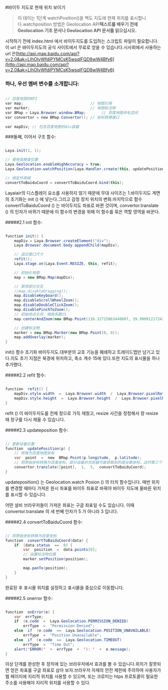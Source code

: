 #바이두 지도로 현재 위치 보이기

> 이 데이는 1단계 watchPosition()을 백도 지도에 현재 위치를 표시합니다.watchposition 방법은 Geolocation API**텍스트를 배우기 전에 Geolocation 기초 문서나 Geolocation API 문서를 읽으십시오.**
>>

시작하기 전에 index.html 에서 바이두지도를 도입하는 스크립트 파일이 필요합니다. 이 url 은 바이두지도의 공식 사이트에서 무료로 얻을 수 있습니다.시사회에서 사용하는 url 은[http://api.map.baidu.com/api?v=2.0&ak=LIhOlvWfdiPYMCsK5wsqlFQD8wW4Bfy6](http://api.map.baidu.com/api?v=2.0&ak=LIhOlvWfdiPYMCsK5wsqlFQD8wW4Bfy6)

### **하나, 우선 멤버 변수를 소개합니다:**


```java

// 百度地图的API
var map;                              // 地图引用
var marker;                           // 地图标注物
var BMap = Laya.Browser.window.BMap;       // 百度地图命名空间
var convertor = new BMap.Convertor(); // 坐标转换接口
 
var mapDiv; // 包含百度地图的div容器
```


###둘째, 이어서 구조 함수:


```java

Laya.init(1, 1);

// 使用高精度位置
Laya.Geolocation.enableHighAccuracy = true;
Laya.Geolocation.watchPosition(Laya.Handler.create(this, updatePosition), Laya.Handler.create(this, onError));

// 绑定作用域
convertToBaiduCoord = convertToBaiduCoord.bind(this);
```


Layaiair의 디스플레이 요소를 사용하지 않기 때문에 무대 사이즈는 1.바이두지도 계면의 초기화는 init () 에 넣는다.그리고 감청 장치 위치의 변화.마지막으로 함수 convertToBaiduCoord () 는 바이두지도 좌표로 바뀐 것이며, convertor.translate () 의 인자가 바뀌기 때문에 이 함수의 변경을 위해 이 함수를 묶은 역할 영역을 바꾼다.

#####2.1 init 함수:


```java

function init() {
    mapDiv = Laya.Browser.createElement("div");
    Laya.Browser.document.body.appendChild(mapDiv);

    // 适应窗口尺寸
    refit();
    Laya.stage.on(Laya.Event.RESIZE, this, refit);

    // 初始化地图
    map = new BMap.Map(mapDiv);

    // 禁用部分交互
    //map.disableDragging();
    map.disableKeyboard();
    map.disableScrollWheelZoom();
    map.disableDoubleClickZoom();
    map.disablePinchToZoom();
    // 初始地点北京，缩放系数15
    map.centerAndZoom(new BMap.Point(116.32715863448607, 39.990912172420714), 15);

    // 创建标注物
    marker = new BMap.Marker(new BMap.Point(0, 0));
    map.addOverlay(marker);
}
```


init() 함수 초기화 바이두지도.대부분의 교호 기능을 폐쇄하고 트레이드맵만 남기고 있다.지도 초기 지점은 북경에 위치하고, 축소 계수 15에 있다.또한 지도의 표시물을 하나 추가했다.

#####2.2 refit 함수:


```java

function  refit() {
    mapDiv.style.width  =  Laya.Browser.width  /  Laya.Browser.pixelRatio  +  "px";
    mapDiv.style.height  =  Laya.Browser.height  /  Laya.Browser.pixelRatio  +  "px";
}
```


refit () 이 바이두지도를 전체 창으로 가득 채웠고, resize 사건을 정청해서 창 resize 때 창구를 다시 채울 수 있습니다.

#####2.3 updateposition 함수:


```java

// 更新设备位置
function  updatePosition(p) {
    // 转换为百度地图坐标
    var  point  =  new  BMap.Point(p.longitude,  p.latitude);
    // 把原始坐标转换为百度坐标，部分设备的浏览器可能获取到的是谷歌坐标，这时第三个参数改为3才是正确的。
    convertor.translate([point],  1,  5,  convertToBaiduCoord);
}
```


updateposition() 는 Geolocation.watch Posion () 의 터치 함수입니다. 매번 위치를 변경할 때마다 가져온 원시 좌표를 바이두 좌표로 바꿔야 바이두 지도에 올바른 위치를 표시할 수 있습니다.

어떤 설비 브라우저들이 가져온 좌표는 구글 좌표일 수도 있습니다. 이때 convertor.translate 의 세 번째 인자가 5 가 아니라 3 입니다.

#####2.4 convertToBaiduCoord 함수:


```java

// 将原始坐标转换为百度坐标
function  convertToBaiduCoord(data) {
    if  (data.status  ==  0) {
        var  position  =  data.points[0];
        // 设置标注物位置
        marker.setPosition(position);

        map.panTo(position);
    }
}
```


완료된 후 표시물 위치를 설정하고 표시물을 중심으로 이동합니다.

#####2.5 onerror 함수:


```java

function  onError(e) {
    var  errType;
    if  (e.code  =  Laya.Geolocation.PERMISSION_DENIED)
        errType  =  "Permission Denied";
    else  if  (e.code  ==  Laya.Geolocation.POSITION_UNAVAILABLE)
        errType  =  "Position Unavailable";
    else  if  (e.code  ==  Laya.Geolocation.TIMEOUT)
        errType  =  "Time Out";
    alert('ERROR('  +  errType  +  '): '  +  e.message);
}
```


이상 단계를 완성한 후 장치에 있는 브라우저에서 효과를 볼 수 있습니다.위치가 잘못되면 얻은 좌표를 구글 좌표로 삼아 보자.브라우저 자체의 안전 제한에 주의하여 사용자가 웹 페이지에 지리적 위치를 사용할 수 있으며, 또는 크로미는 htps 프로토콜이 필요한 주소를 사용해야 지리적 위치를 사용할 수 있다.